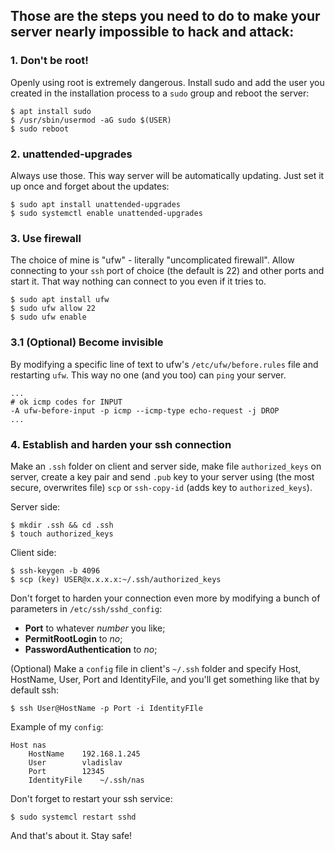 ## Those are the steps you need to do to make your server nearly impossible to hack and attack:


### 1. Don't be root!
Openly using root is extremely dangerous. Install sudo  and add the user you created in the installation 
process to a `sudo` group and reboot the server:

```
$ apt install sudo
$ /usr/sbin/usermod -aG sudo $(USER)
$ sudo reboot
```

### 2. unattended-upgrades
Always use those. This way server will be automatically updating. Just set it up once and forget about the updates:

```
$ sudo apt install unattended-upgrades
$ sudo systemctl enable unattended-upgrades
```

### 3. Use firewall
The choice of mine is "ufw" - literally "uncomplicated firewall". Allow connecting to your `ssh` port of choice 
(the default is 22) and other ports and start it. That way nothing can connect to you even if it tries to.

```
$ sudo apt install ufw
$ sudo ufw allow 22
$ sudo ufw enable
```

### 3.1 (Optional) Become invisible
By modifying a specific line of text to ufw's `/etc/ufw/before.rules` file and restarting `ufw`. 
This way no one (and you too) can `ping` your server.

```
...
# ok icmp codes for INPUT
-A ufw-before-input -p icmp --icmp-type echo-request -j DROP
...
```

### 4. Establish and harden your ssh connection
Make an `.ssh` folder on client and server side, make file `authorized_keys` on server, create a key pair and send 
`.pub` key to your server using (the most secure, overwrites file) `scp` or `ssh-copy-id` (adds key to `authorized_keys`).

Server side:

```
$ mkdir .ssh && cd .ssh
$ touch authorized_keys
```

Client side:

```
$ ssh-keygen -b 4096
$ scp (key) USER@x.x.x.x:~/.ssh/authorized_keys 
```

Don't forget to harden your connection even more by modifying a bunch of parameters in `/etc/ssh/sshd_config`:

* **Port** to whatever *number* you like;
* **PermitRootLogin** to *no*; 
* **PasswordAuthentication** to *no*;

(Optional) Make a `config` file in client's `~/.ssh` folder and specify Host, HostName, User, Port and IdentityFile,
and you'll get something like that by default ssh:

`$ ssh User@HostName -p Port -i IdentityFIle`

Example of my `config`:

```
Host nas
	HostName	192.168.1.245
	User		vladislav
	Port		12345
	IdentityFile	~/.ssh/nas
```

Don't forget to restart your ssh service:

```
$ sudo systemcl restart sshd
```

And that's about it. Stay safe!

